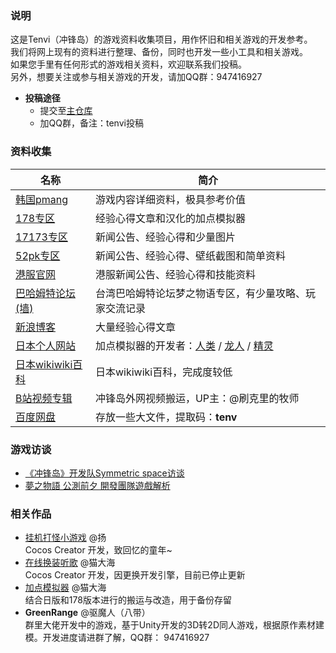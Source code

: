 ### 说明

这是Tenvi（冲锋岛）的游戏资料收集项目，用作怀旧和相关游戏的开发参考。  
我们将网上现有的资料进行整理、备份，同时也开发一些小工具和相关游戏。  
如果您手里有任何形式的游戏相关资料，欢迎联系我们投稿。  
另外，想要关注或参与相关游戏的开发，请加QQ群：947416927  

- **投稿途径** 
  - 提交至[主仓库](https://gitee.com/tenvix/index)   
  - 加QQ群，备注：tenvi投稿


### 资料收集

| 名称 | 简介 |
| -- | -- |
| [韩国pmang](http://file.pmang.com/images/pmang/tenvi/ob/guide/guide.html) | 游戏内容详细资料，极具参考价值 |
| [178专区](http://cfd.178.com/) | 经验心得文章和汉化的加点模拟器 |
| [17173专区](http://cfd.17173.com/) | 新闻公告、经验心得和少量图片 |
| [52pk专区](https://cfd.52pk.com/) | 新闻公告、经验心得、壁纸截图和简单资料 |
| [港服官网](http://tenvi.hehagame.com/) | 港服新闻公告、经验心得和技能资料 |
| [巴哈姆特论坛(墙)](https://forum.gamer.com.tw/B.php?bsn=16208) | 台湾巴哈姆特论坛梦之物语专区，有少量攻略、玩家交流记录 |
| [新浪博客](http://blog.sina.com.cn/chongfengdao) | 大量经验心得文章 |
| [日本个人网站](http://www.e-douguya.com/tenvi/) | 加点模拟器的开发者：[人类](http://www.e-douguya.com/tenvi/sim/a/index.php) / [龙人](http://www.e-douguya.com/tenvi/sim/s/index.php) / [精灵](http://www.e-douguya.com/tenvi/sim/t/index.php)   |
| [日本wikiwiki百科](https://wikiwiki.jp/nextenvi/?cmd=list) | 日本wikiwiki百科，完成度较低 |
| [B站视频专辑](https://www.bilibili.com/video/BV1dE411o7mS)   | 冲锋岛外网视频搬运，UP主：@刷克里的牧师 |
| [百度网盘](https://pan.baidu.com/s/19vf4gf3X9UJ7WLN7Vs_WXg) | 存放一些大文件，提取码：**tenv** |

### 游戏访谈
- [《冲锋岛》开发队Symmetric space访谈](http://news.17173.com/content/2008-12-11/20081211114236163,1.shtml)
- [夢之物語 公測前夕 開發團隊遊戲解析](http://tenvi.hehagame.com/ShowArt.php?id=97202)

### 相关作品
- [挂机打怪小游戏](http://675922469.xyz) @扬  
  Cocos Creator 开发，致回忆的童年~
- [在线换装听歌](https://tenvix.meow42.cn/cocos-demo) @猫大海  
  Cocos Creator 开发，因更换开发引擎，目前已停止更新
- [加点模拟器](https://tenvix.meow42.cn/tenvi-skill-box) @猫大海  
  结合日版和178版本进行的搬运与改造，用于备份存留
- **GreenRange** @驱魔人（八带）  
  群里大佬开发中的游戏，基于Unity开发的3D转2D同人游戏，根据原作素材建模。开发进度请进群了解，QQ群： 947416927